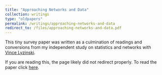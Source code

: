 ```yaml
---
title: "Approaching Networks and Data"
collection: writings
type: "oldpapers"
permalink: /writings/approaching-networks-and-data
redirect_to: /files/approaching-networks-and-data.pdf
---
```


This tiny survey paper was written as a culmination of readings and conversions from my independent study on statistics and networks with [Vince Lyzinski](https://www.math.umd.edu/~vlyzinsk/).



If you are reading this, the page likely did not redirect properly. To read the paper click [here](/files/approaching-networks-and-data).